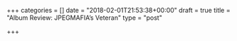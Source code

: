 +++
categories = []
date = "2018-02-01T21:53:38+00:00"
draft = true
title = "Album Review: JPEGMAFIA’s Veteran"
type = "post"

+++

